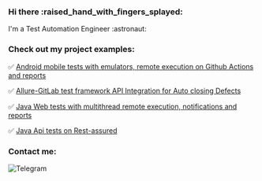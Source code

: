 <h3 align="left">Hi there :raised_hand_with_fingers_splayed:</h3>
<p align="left"> I'm a Test Automation Engineer	:astronaut: </p>

<h3 align="left">Check out my project examples:</h3>

:white_check_mark: [Android mobile tests with emulators, remote execution on Github Actions and reports](https://github.com/Zimmermanul/Android-MobileTests-remote-run-on-GithubActions)

:white_check_mark: [Allure-GitLab test framework API Integration for Auto closing Defects](https://github.com/Zimmermanul/Allure-GitLab-API-Integration-for-Auto-closing-Defects)

:white_check_mark: [Java Web tests with multithread remote execution, notifications and reports](https://github.com/Zimmermanul/Java-web-tests-with-multithread-remote-execution-notifications-and-reports/)

:white_check_mark: [Java Api tests on Rest-assured](https://github.com/Zimmermanul/Restassured_test_examples/)

<h3 align="left">Contact me:</h3>

<a href="https://t.me/avadhutabrahman" target="_blank"> </a> 
![Telegram](https://img.shields.io/badge/Telegram-2CA5E0?style=for-the-badge&logo=telegram&logoColor=white)

